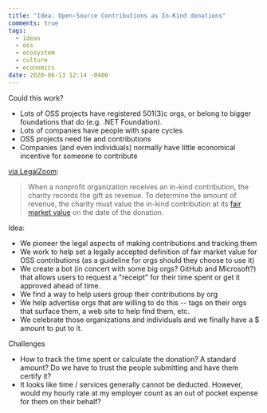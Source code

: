 ```yaml
---
title: "Idea: Open-Source Contributions as In-Kind donations"
comments: true
tags:
  - ideas
  - oss
  - ecosystem
  - culture
  - economics
date: 2020-06-13 12:14 -0400
---
```

Could this work?

* Lots of OSS projects have registered 501(3)c orgs, or belong to bigger foundations that do (e.g. .NET Foundation).
* Lots of companies have people with spare cycles
* OSS projects need tie and contributions
* Companies (and even individuals) normally have little economical incentive for someone to contribute

[via LegalZoom](https://info.legalzoom.com/article/what-kind-donation-501c3):

> When a nonprofit organization receives an in-kind contribution, the charity records the gift as revenue. To determine the amount of revenue, the charity must value the in-kind contribution at its [fair market value](https://www.legalzoom.com/knowledge/corporation/glossary/fair-market-value?_ga=2.263870860.1611812806.1592065210-921857059.1591147466) on the date of the donation.

Idea:

* We pioneer the legal aspects of making contributions and tracking them
* We work to help set a legally accepted definition of fair market value for OSS contributions (as a guideline for orgs should they choose to use it)
* We create a bot (in concert with some big orgs? GitHub and Microsoft?) that allows users to request a "receipt" for their time spent or get it approved ahead of time.
* We find a way to help users group their contributions by org
* We help advertise orgs that are willing to do this -- tags on their orgs that surface them, a web site to help find them, etc.
* We celebrate those organizations and individuals and we finally have a $ amount to put to it.

Challenges

* How to track the time spent or calculate the donation? A standard amount? Do we have to trust the people submitting and have them certify it?
* It looks like time / services generally cannot be deducted. However, would my hourly rate at my employer count as an out of pocket expense for them on their behalf?
